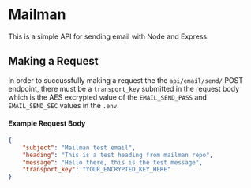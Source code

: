 # Mailman
This is a simple API for sending email with Node and Express.


## Making a Request
In order to succussfully making a request the the `api/email/send/` POST endpoint, there must be a `transport_key` submitted in the request body which is the AES excrypted value of the `EMAIL_SEND_PASS` and `EMAIL_SEND_SEC` values in the `.env`.

#### Example Request Body
```JSON
{
    "subject": "Mailman test email",
    "heading": "This is a test heading from mailman repo",
    "message": "Hello there, this is the test message",
    "transport_key": "YOUR_ENCRYPTED_KEY_HERE"
}
```
